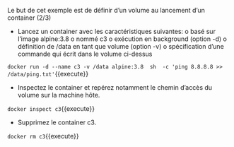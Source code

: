 Le but de cet exemple est de définir d’un volume au lancement d’un container (2/3)

-   Lancez un container avec les caractéristiques suivantes:
		o	basé sur l’image alpine:3.8
		o	nommé c3
		o	exécution en background (option -d)
		o	définition de /data en tant que volume (option -v)
		o	spécification d’une commande qui écrit dans le volume ci-dessus

`docker run -d --name c3 -v /data alpine:3.8  sh  -c 'ping 8.8.8.8 >> /data/ping.txt'`{{execute}}

-   Inspectez le container et repérez notamment le chemin d’accès du volume sur la machine hôte.

`docker inspect c3`{{execute}}

-   Supprimez le container c3.

`docker rm c3`{{execute}}